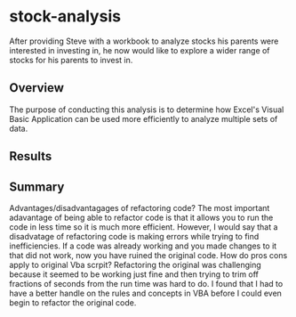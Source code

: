 # **stock-analysis**

After providing Steve with a workbook to analyze stocks his parents were interested in investing in, he now would like to explore a wider range of stocks for his parents to invest in. 

## **Overview**

  The purpose of conducting this analysis is to determine how Excel's Visual Basic Application can be used more efficiently to analyze multiple sets of data.

## **Results**

## **Summary**
  Advantages/disadvantagages of refactoring code?
  The most important adavantage of being able to refactor code is that it allows you to run the code in less time so it is much more efficient. However, I would say that a disadvatage of refactoring code is making errors while trying to find inefficiencies. If a code was already working and you made changes to it that did not work, now you have ruined the original code. 
  How do pros cons apply to original Vba scrpit?
  Refactoring the original was challenging because it seemed to be working just fine and then trying to trim off fractions of seconds from the run time was hard to do. I found that I had to have a better handle on the rules and concepts in VBA before I could even begin to refactor the original code. 
  
